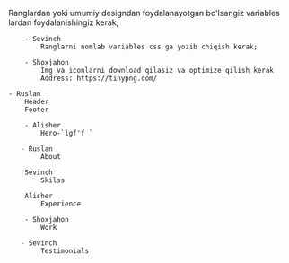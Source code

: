 Ranglardan yoki umumiy designdan foydalanayotgan bo'lsangiz variables lardan foydalanishingiz kerak;

```
    - Sevinch
        Ranglarni nomlab variables css ga yozib chiqish kerak;
```  

```
    - Shoxjahon 
        Img va iconlarni download qilasiz va optimize qilish kerak
        Address: https://tinypng.com/
```

```
- Ruslan
    Header
    Footer
```

```
    - Alisher
        Hero-`lgf'f `
```

``` 
   - Ruslan 
        About
```

``` 
    Sevinch 
        Skilss 
```

``` 
    Alisher
        Experience
```
```
    - Shoxjahon 
        Work
```

``` 
   - Sevinch 
        Testimonials
```




